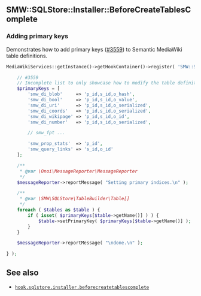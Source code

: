 ## SMW::SQLStore::Installer::BeforeCreateTablesComplete

### Adding primary keys

Demonstrates how to add primary keys ([#3559][issue-3559]) to Semantic MediaWiki table definitions.

```php
MediaWikiServices::getInstance()->getHookContainer()->register( 'SMW::SQLStore::Installer::BeforeCreateTablesComplete', function( array $tables, $messageReporter ) {

	// #3559
	// Incomplete list to only showcase how to modify the table definition
	$primaryKeys = [
		'smw_di_blob'     => 'p_id,s_id,o_hash',
		'smw_di_bool'     => 'p_id,s_id,o_value',
		'smw_di_uri'      => 'p_id,s_id,o_serialized',
		'smw_di_coords'   => 'p_id,s_id,o_serialized',
		'smw_di_wikipage' => 'p_id,s_id,o_id',
		'smw_di_number'   => 'p_id,s_id,o_serialized',

		// smw_fpt ...

		'smw_prop_stats'  => 'p_id',
		'smw_query_links' => 's_id,o_id'
	];

	/**
	 * @var \Onoi\MessageReporter\MessageReporter
	 */
	$messageReporter->reportMessage( "Setting primary indices.\n" );

	/**
	 * @var \SMW\SQLStore\TableBuilder\Table[]
	 */
	foreach ( $tables as $table ) {
		if ( isset( $primaryKeys[$table->getName()] ) ) {
			$table->setPrimaryKey( $primaryKeys[$table->getName()] );
		}
	}

	$messageReporter->reportMessage( "\ndone.\n" );

} );
```

## See also

- [`hook.sqlstore.installer.beforecreatetablescomplete`](https://github.com/SemanticMediaWiki/SemanticMediaWiki/blob/master/docs/technical/hooks/hook.sqlstore.installer.beforecreatetablescomplete.md)

[issue-3559]:https://github.com/SemanticMediaWiki/SemanticMediaWiki/issues/3559